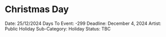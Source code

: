 # Christmas Day

Date: 25/12/2024
Days To Event: -299
Deadline: December 4, 2024
Artist: Public Holiday
Sub-Category: Holiday
Status: TBC